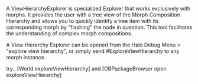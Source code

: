 A ViewHierarchyExplorer is specialized Explorer that works exclusively with morphs.  It provides the user with a tree view of the Morph Composition Hierarchy and allows you to quickly identify a tree item with its corresponding morph by "flashing" the node in question.  This tool facilitates the understanding of complex morph compositions.

A View Hierarchy Explorer can be opened from the Halo Debug Menu > "explore view hierarchy", or simply send #ExploreViewHierarchy to any morph instance.

try..
[World exploreViewHierarchy]
and
[OBPackageBrowser open exploreViewHierarchy]